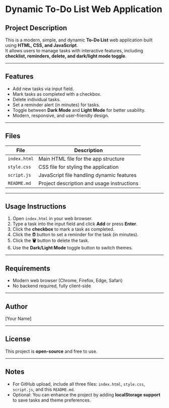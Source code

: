 # Dynamic To-Do List Web Application

## Project Description
This is a modern, simple, and dynamic **To-Do List** web application built using **HTML, CSS, and JavaScript**.  
It allows users to manage tasks with interactive features, including **checklist, reminders, delete, and dark/light mode toggle**.

---

## Features
- Add new tasks via input field.
- Mark tasks as completed with a checkbox.
- Delete individual tasks.
- Set a reminder alert (in minutes) for tasks.
- Toggle between **Dark Mode** and **Light Mode** for better usability.
- Modern, responsive, and user-friendly design.

---

## Files
| File        | Description                                 |
|------------|---------------------------------------------|
| `index.html` | Main HTML file for the app structure       |
| `style.css`  | CSS file for styling the application       |
| `script.js`  | JavaScript file handling dynamic features |
| `README.md`  | Project description and usage instructions|

---

## Usage Instructions
1. Open `index.html` in your web browser.
2. Type a task into the input field and click **Add** or press **Enter**.
3. Click the **checkbox** to mark a task as completed.
4. Click the **⏰** button to set a reminder for the task (in minutes).
5. Click the **🗑️** button to delete the task.
6. Use the **Dark/Light Mode** toggle button to switch themes.

---

## Requirements
- Modern web browser (Chrome, Firefox, Edge, Safari)
- No backend required, fully client-side

---

## Author
[Your Name]

---

## License
This project is **open-source** and free to use.

---

## Notes
- For GitHub upload, include all three files: `index.html`, `style.css`, `script.js`, and this `README.md`.
- Optional: You can enhance the project by adding **localStorage support** to save tasks and theme preferences.
